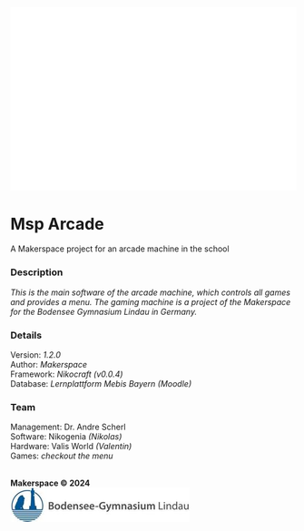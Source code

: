 ![Arcade Logo](resources/images/arcade_logo.png "Arcade Logo")
# Msp Arcade
A Makerspace project for an arcade machine in the school

### Description
_This is the main software of the arcade machine, which controls
all games and provides a menu. The gaming machine is a project of the 
Makerspace for the Bodensee Gymnasium Lindau in Germany._

### Details
Version: _1.2.0_\
Author: _Makerspace_\
Framework: _Nikocraft (v0.0.4)_\
Database: _Lernplattform Mebis Bayern (Moodle)_

### Team
Management: Dr. Andre Scherl\
Software: Nikogenia _(Nikolas)_\
Hardware: Valis World _(Valentin)_\
Games: _checkout the menu_

\
**Makerspace © 2024**\
![Bogy Logo](resources/images/bogy_logo.jpg "Bogy Logo")

